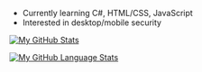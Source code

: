 - Currently learning C#, HTML/CSS, JavaScript
- Interested in desktop/mobile security

[![My GitHub Stats](https://github-readme-stats.vercel.app/api/?username=kimg45&count_private=true&theme=tokyonight&showicons=true)]()

[![My GitHub Language Stats](https://github-readme-stats.vercel.app/api/top-langs/?username=kimg45&langs_count=5&theme=tokyonight)]()
